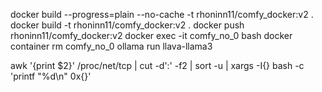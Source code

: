 docker build --progress=plain --no-cache -t rhoninn11/comfy_docker:v2 .
docker build -t rhoninn11/comfy_docker:v2 .
docker push rhoninn11/comfy_docker:v2
docker exec -it comfy_no_0 bash
docker container rm comfy_no_0
ollama run llava-llama3

awk '{print $2}' /proc/net/tcp | cut -d':' -f2 | sort -u | xargs -I{} bash -c 'printf "%d\n" 0x{}'


